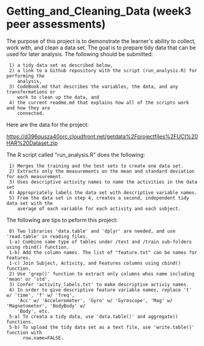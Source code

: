 # Getting_and_Cleaning_Data (week3 peer assessments)

The purpose of this project is to demonstrate the learner's ability to collect, work with, 
and clean a data set. The goal is to prepare tidy data that can be used for later analysis. 
The following should be submitted: 

     1) a tidy data set as described below,
     2) a link to a Github repository with the script (run_analysis.R) for performing the 
        analysis,
     3) CodeBook.md that describes the variables, the data, and any transformations or 
        work to clean up the data, and
     4) the current readme.md that explains how all of the scripts work and how they are 
        connected. 

Here are the data for the project:

  https://d396qusza40orc.cloudfront.net/getdata%2Fprojectfiles%2FUCI%20HAR%20Dataset.zip

The R script called "run_analysis.R" does the following:

     1) Merges the training and the test sets to create one data set.
     2) Extracts only the measurements on the mean and standard deviation for each measurement.
     3) Uses descriptive activity names to name the activities in the data set
     4) Appropriately labels the data set with descriptive variable names.
     5) From the data set in step 4, creates a second, independent tidy data set with the 
        average of each variable for each activity and each subject.

The following are tips to peform this project:

     0) Two libraries 'data.table' and 'dplyr' are needed, and use 'read.table' in reading files.
     1-a) Combine same type of tables under /test and /train sub-folders using rbind() function.
     1-b) Add the column names. The list of "feature.txt" can be names for Features.
     1-c) Join Subject, Activity, and Features columns using cbind() function.
     2) Use 'grep()' function to extract only columns whos name including 'mean' or 'std'.
     3) Confer 'activity_labels.txt' to make descriptive activiy names.
     4) In order to give descriptive feature variable names, replace 't' w/ 'time', 'f' w/ 'freq', 
        'Acc' w/ 'Accelerometer', 'Gyro' w/ 'Gyroscope', 'Mag' w/ 'Magnetometer', 'BodyBody' w/ 
        'Body', etc.
     5-a) To creata a tidy data, use 'data.table()' and aggregate() functions.
     5-b) To upload the tidy data set as a text file, use 'write.table()' function with 
          row.name=FALSE.
